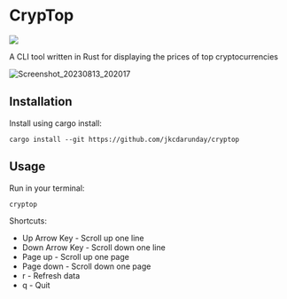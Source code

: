 # CrypTop
![](https://github.com/jkcdarunday/cryptop/actions/workflows/lint.yml/badge.svg)

A CLI tool written in Rust for displaying the prices of top cryptocurrencies

![Screenshot_20230813_202017](https://github.com/jkcdarunday/cryptop/assets/4564810/57d4c08a-5644-498f-99b8-89df1bfbe038)

## Installation
Install using cargo install:
```
cargo install --git https://github.com/jkcdarunday/cryptop
```

## Usage
Run in your terminal:
```
cryptop
```

Shortcuts:
- Up Arrow Key - Scroll up one line
- Down Arrow Key - Scroll down one line
- Page up - Scroll up one page
- Page down - Scroll down one page
- r - Refresh data
- q - Quit
